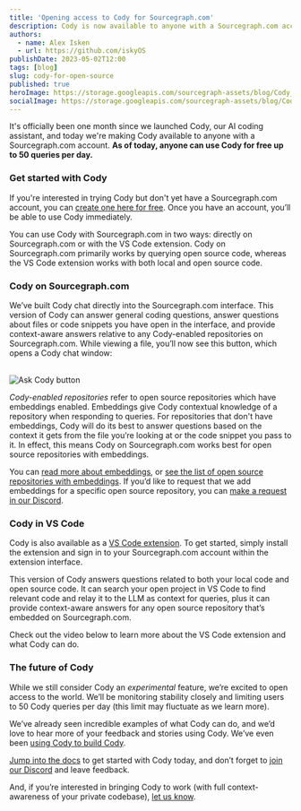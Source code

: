 ```yaml
---
title: 'Opening access to Cody for Sourcegraph.com'
description: Cody is now available to anyone with a Sourcegraph.com account.
authors:
  - name: Alex Isken
  - url: https://github.com/iskyOS
publishDate: 2023-05-02T12:00
tags: [blog]
slug: cody-for-open-source
published: true
heroImage: https://storage.googleapis.com/sourcegraph-assets/blog/Cody_hero_dark.png
socialImage: https://storage.googleapis.com/sourcegraph-assets/blog/Cody_hero_dark.png
---
```


It's officially been one month since we launched Cody, our AI coding assistant, and today we're making Cody available to anyone with a Sourcegraph.com account. **As of today, anyone can use Cody for free up to 50 queries per day.**

### Get started with Cody

If you're interested in trying Cody but don't yet have a Sourcegraph.com account, you can [create one here for free](https://sourcegraph.com/sign-up). Once you have an account, you’ll be able to use Cody immediately.

You can use Cody with Sourcegraph.com in two ways: directly on Sourcegraph.com or with the VS Code extension. Cody on Sourcegraph.com primarily works by querying open source code, whereas the VS Code extension works with both local and open source code.

### Cody on Sourcegraph.com

We’ve built Cody chat directly into the Sourcegraph.com interface. This version of Cody can answer general coding questions, answer questions about files or code snippets you have open in the interface, and provide context-aware answers relative to any Cody-enabled repositories on Sourcegraph.com.  While viewing a file, you’ll now see this button, which opens a Cody chat window:

<br/>
<img
  style={{marginTop: "0px", marginBottom: "20px", width: "15%"}}
  src="https://storage.googleapis.com/sourcegraph-assets/blog/ask_cody_button.png"
  alt="Ask Cody button"
/>
<br/>

*Cody-enabled repositories* refer to open source repositories which have embeddings enabled. Embeddings give Cody contextual knowledge of a repository when responding to queries. For repositories that don't have embeddings, Cody will do its best to answer questions based on the context it gets from the file you’re looking at or the code snippet you pass to it. In effect, this means Cody on Sourcegraph.com works best for open source repositories with embeddings.

You can [read more about embeddings](https://docs.sourcegraph.com/cody/explanations/code_graph_context), or [see the list of open source repositories with embeddings](https://docs.sourcegraph.com/cody/embedded-repos). If you’d like to request that we add embeddings for a specific open source repository, you can [make a request in our Discord](https://discord.gg/sourcegraph-969688426372825169).

### Cody in VS Code

Cody is also available as a [VS Code extension](https://marketplace.visualstudio.com/items?itemName=sourcegraph.cody-ai). To get started, simply install the extension and sign in to your Sourcegraph.com account within the extension interface.

This version of Cody answers questions related to both your local code and open source code. It can search your open project in VS Code to find relevant code and relay it to the LLM as context for queries, plus it can provide context-aware answers for any open source repository that’s embedded on Sourcegraph.com.

Check out the video below to learn more about the VS Code extension and what Cody can do.

<YouTube
  title="Sourcegraph Cody: your AI coding assistant" 
  id="fmir_bUyygw"
  showTitle={true}
/>

### The future of Cody

While we still consider Cody an *experimental* feature, we’re excited to open access to the world. We’ll be monitoring stability closely and limiting users to 50 Cody queries per day (this limit may fluctuate as we learn more).

We’ve already seen incredible examples of what Cody can do, and we’d love to hear more of your feedback and stories using Cody. We’ve even been [using Cody to build Cody](https://twitter.com/beyang/status/1647744307045228544?s=20). 

[Jump into the docs](https://docs.sourcegraph.com/cody) to get started with Cody today, and don’t forget to [join our Discord](https://discord.gg/sourcegraph-969688426372825169) and leave feedback.

And, if you’re interested in bringing Cody to work (with full context-awareness of your private codebase), [let us know](https://about.sourcegraph.com/cody).
